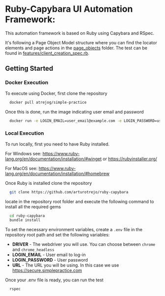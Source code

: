 # Ruby-Capybara UI Automation Framework:

This automation framework is based on Ruby using Capybara and RSpec. 

It's following a Page Object Model structure where you can find the locator elements and page actions 
in the [page_objects](spec/support/page_objects) folder. The test can be found in [features/client_creation_spec.rb](spec/features/client_creation_spec.rb).

## Getting Started

### Docker Execution
To execute using Docker, first clone the repository
```bash
  docker pull atrejog/simple-practice
```
Once this is done, run the image indicating user email and password
```bash
  docker run -e LOGIN_EMAIL=user_email@example.com -e LOGIN_PASSWORD=user_password atrejog/simple-practice
```

### Local Execution
To run locally, first you need to have Ruby installed.

For Windows see: https://www.ruby-lang.org/en/documentation/installation/#winget or https://rubyinstaller.org/

For MacOS see: https://www.ruby-lang.org/en/documentation/installation/#homebrew

Once Ruby is installed clone the repository
```bash
  git clone https://github.com/arturotrejo/ruby-capybara
```

locate in the repository root folder and execute the following command to install all the required gems
```bash
  cd ruby-capybara
  bundle install
```

To set the necessary environment variables, create a `.env` file in the repository root path and set the following variables:
- **DRIVER** - The webdriver you will use. You can choose between `chrome` and `chrome_headless`
- **LOGIN_EMAIL** - User email to log-in
- **LOGIN_PASSWORD** - User password
- **URL** - The URL you will be using. In this case we use https://secure.simplepractice.com

Once your .env file is ready, you can run the test
```bash
  rspec
```

